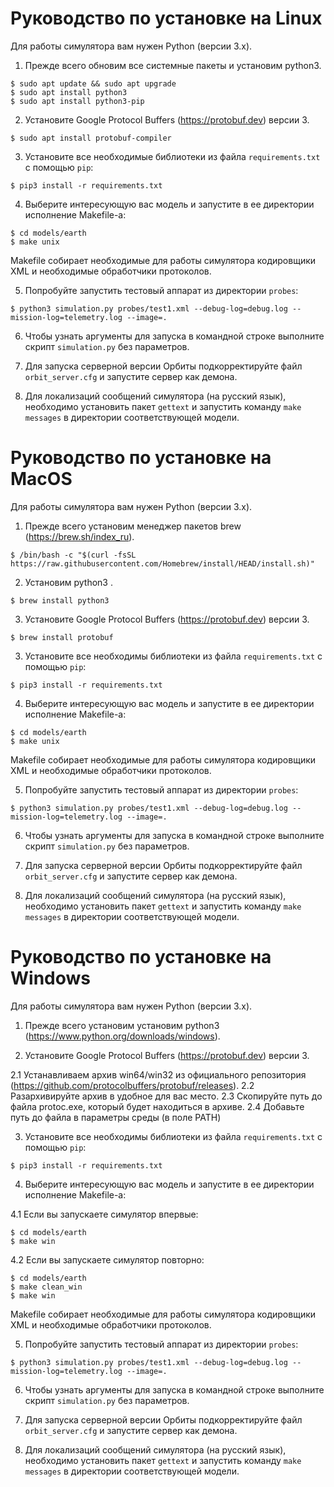 # Руководство по установке на Linux

Для работы симулятора вам нужен Python (версии 3.x).

1. Прежде всего обновим все системные пакеты и установим python3.

```
$ sudo apt update && sudo apt upgrade
$ sudo apt install python3
$ sudo apt install python3-pip
```

2. Установите Google Protocol Buffers (https://protobuf.dev) версии 3.

```
$ sudo apt install protobuf-compiler
```

3. Установите все необходимые библиотеки из файла `requirements.txt` с помощью `pip`:

```
$ pip3 install -r requirements.txt
```

4. Выберите интересующую вас модель и запустите в ее директории исполнение Makefile-а:

```
$ cd models/earth
$ make unix
```

Makefile собирает необходимые для работы симулятора кодировщики XML и необходимые обработчики протоколов.

5. Попробуйте запустить тестовый аппарат из директории `probes`:

```
$ python3 simulation.py probes/test1.xml --debug-log=debug.log --mission-log=telemetry.log --image=.
```

6. Чтобы узнать аргументы для запуска в командной строке выполните скрипт `simulation.py` без параметров.

7. Для запуска серверной версии Орбиты подкорректируйте файл `orbit_server.cfg` и запустите сервер как демона.

8. Для локализаций сообщений симулятора (на русский язык), необходимо установить пакет `gettext` и запустить команду `make messages` в директории соответствующей модели. 


# Руководство по установке на MacOS

Для работы симулятора вам нужен Python (версии 3.x).

1. Прежде всего установим менеджер пакетов brew (https://brew.sh/index_ru).

```
$ /bin/bash -c "$(curl -fsSL https://raw.githubusercontent.com/Homebrew/install/HEAD/install.sh)"
```

2. Установим python3 .

```
$ brew install python3
```

3. Установите Google Protocol Buffers (https://protobuf.dev) версии 3.

```
$ brew install protobuf
```

3. Установите все необходимы библиотеки из файла `requirements.txt` с помощью `pip`:

```
$ pip3 install -r requirements.txt
```

4. Выберите интересующую вас модель и запустите в ее директории исполнение Makefile-а:

```
$ cd models/earth
$ make unix
```

Makefile собирает необходимые для работы симулятора кодировщики XML и необходимые обработчики протоколов.

5. Попробуйте запустить тестовый аппарат из директории `probes`:

```
$ python3 simulation.py probes/test1.xml --debug-log=debug.log --mission-log=telemetry.log --image=.
```

6. Чтобы узнать аргументы для запуска в командной строке выполните скрипт `simulation.py` без параметров.

7. Для запуска серверной версии Орбиты подкорректируйте файл `orbit_server.cfg` и запустите сервер как демона.

8. Для локализаций сообщений симулятора (на русский язык), необходимо установить пакет `gettext` и запустить команду `make messages` в директории соответствующей модели. 



# Руководство по установке на Windows

Для работы симулятора вам нужен Python (версии 3.x).



1. Прежде всего установим установим python3 (https://www.python.org/downloads/windows).

2. Установите Google Protocol Buffers (https://protobuf.dev) версии 3.

2.1 Устанавливаем архив win64/win32 из официального репозитория (https://github.com/protocolbuffers/protobuf/releases).
2.2 Разархивируйте архив в удобное для вас место.
2.3 Скопируйте путь до файла protoc.exe, который будет находиться в архиве.
2.4 Добавьте путь до файла в параметры среды (в поле PATH)

3. Установите все необходимы библиотеки из файла `requirements.txt` с помощью `pip`:

```
$ pip3 install -r requirements.txt
```

4. Выберите интересующую вас модель и запустите в ее директории исполнение Makefile-а:

4.1 Если вы запускаете симулятор впервые:
```
$ cd models/earth
$ make win
```
4.2 Если вы запускаете симулятор повторно:
```
$ cd models/earth
$ make clean_win
$ make win
```

Makefile собирает необходимые для работы симулятора кодировщики XML и необходимые обработчики протоколов.

5. Попробуйте запустить тестовый аппарат из директории `probes`:

```
$ python3 simulation.py probes/test1.xml --debug-log=debug.log --mission-log=telemetry.log --image=.
```

6. Чтобы узнать аргументы для запуска в командной строке выполните скрипт `simulation.py` без параметров.

7. Для запуска серверной версии Орбиты подкорректируйте файл `orbit_server.cfg` и запустите сервер как демона.

8. Для локализаций сообщений симулятора (на русский язык), необходимо установить пакет `gettext` и запустить команду `make messages` в директории соответствующей модели. 
